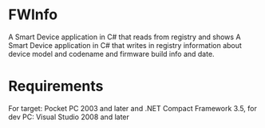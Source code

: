 # FWInfo
A Smart Device application in C# that reads from registry and shows A Smart Device application in C# that writes in registry information about device model and codename and firmware build info and date.
# Requirements
For target: Pocket PC 2003 and later and .NET Compact Framework 3.5, for dev PC: Visual Studio 2008 and later
